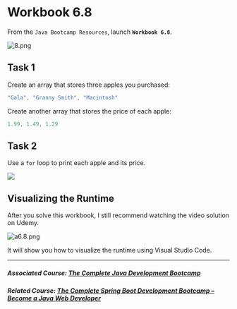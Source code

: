 # Workbook 6.8

From the `Java Bootcamp Resources`, launch **`Workbook 6.8`**.

![8.png](https://firebasestorage.googleapis.com/v0/b/learnthepart-75aed.appspot.com/o/images%2F39bdfc91-b7cd-4cd8-b882-7c8542de2a44?alt=media&token=13d519f8-b968-4ffd-90b4-27fe92a4d07c)
## Task 1
Create an array that stores three apples you purchased:

```java
"Gala", "Granny Smith", "Macintosh"
```

Create another array that stores the price of each apple:

```java
1.99, 1.49, 1.29
```

## Task 2

Use a `for` loop to print each apple and its price.


![](https://firebasestorage.googleapis.com/v0/b/learnthepart-75aed.appspot.com/o/images%2F43f11370-bfe4-4347-8a68-d337ef6d5616?alt=media&token=298cba9f-464e-416c-be15-d01d2951452e)


## Visualizing the Runtime

After you solve this workbook, I still recommend watching the video solution on Udemy.

![a6.8.png](https://firebasestorage.googleapis.com/v0/b/learnthepart-75aed.appspot.com/o/images%2F0e153461-967d-427f-88c6-034268e7f413?alt=media&token=6c0fd2e5-8f69-411f-b824-3b777b3188b4)

It will show you how to visualize the runtime using Visual Studio Code.

----------

##### Associated Course: [The Complete Java Development Bootcamp](https://udemy-redirect-app.herokuapp.com/java)
##### Related Course: [The Complete Spring Boot Development Bootcamp – Become a Java Web Developer](https://udemy-redirect-app.herokuapp.com/spring)